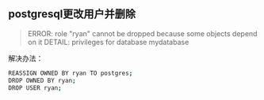 ## postgresql更改用户并删除

>ERROR: role "ryan" cannot be dropped because some objects depend on it
DETAIL: privileges for database mydatabase

解决办法：
```bash
REASSIGN OWNED BY ryan TO postgres;
DROP OWNED BY ryan;
DROP USER ryan;
```
